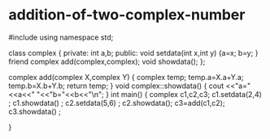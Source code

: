 # addition-of-two-complex-number




#include<iostream>
using namespace std;

class complex
{ private:
	int a,b;
	public:
		void setdata(int x,int y)
		{a=x;
		b=y;
		}
		friend complex add(complex,complex);
		void showdata();
};

complex add(complex X,complex Y)
{
	complex temp;
	temp.a=X.a+Y.a;
	temp.b=X.b+Y.b;
	return temp;
 } 
 void complex::showdata() 
 { cout <<"a="<<a<<" "<<"b="<<b<<"\n";
 }
 int main()
 {
 	complex c1,c2,c3;
 	c1.setdata(2,4) ;
 	c1.showdata() ;
 	c2.setdata(5,6) ;
 	c2.showdata();
 	c3=add(c1,c2);
 	c3.showdata() ;

 }
